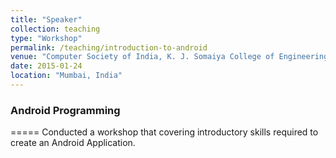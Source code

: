 ```yaml
---
title: "Speaker"
collection: teaching
type: "Workshop"
permalink: /teaching/introduction-to-android
venue: "Computer Society of India, K. J. Somaiya College of Engineering Chapter "
date: 2015-01-24
location: "Mumbai, India"
---
```


### Android Programming
=====
Conducted a workshop that covering introductory skills required to create an Android Application.